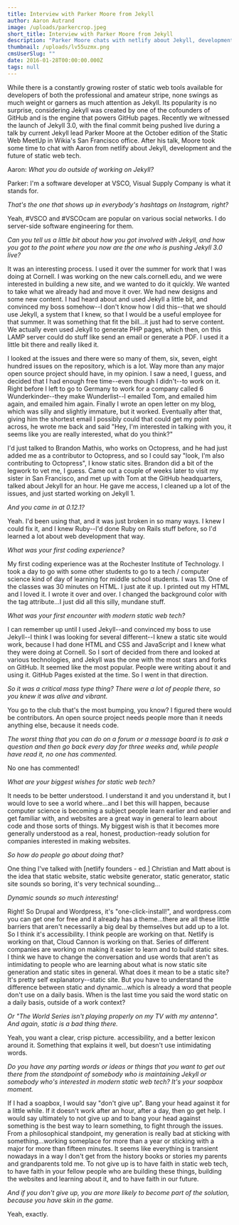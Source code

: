 ```yaml
---
title: Interview with Parker Moore from Jekyll
author: Aaron Autrand
image: /uploads/parkercrop.jpeg
short_title: Interview with Parker Moore from Jekyll
description: "Parker Moore chats with netlify about Jekyll, development and the future of static web tech."
thumbnail: /uploads/lv55uzmx.png
cmsUserSlug: ""
date: 2016-01-28T00:00:00.000Z
tags: null
---
```


While there is a constantly growing roster of static web tools available for developers of both the professional and amateur stripe, none swings as much weight or garners as much attention as Jekyll. Its popularity is no surprise, considering Jekyll was created by one of the cofounders of GitHub and is the engine that powers GitHub pages. Recently we witnessed the launch of Jekyll 3.0, with the final commit being pushed live during a talk by current Jekyll lead Parker Moore at the October edition of the Static Web MeetUp in Wikia's San Francisco office. After his talk, Moore took some time to chat with Aaron from netlify about Jekyll, development and the future of static web tech.

Aaron: _What you do outside of working on Jekyll?_

Parker: I'm a software developer at VSCO, Visual Supply Company is what it stands for.

_That's the one that shows up in everybody's hashtags on Instagram, right?_

Yeah, #VSCO and #VSCOcam are popular on various social networks. I do server-side software engineering for them.

_Can you tell us a little bit about how you got involved with Jekyll, and how you got to the point where you now are the one who is pushing Jekyll 3.0 live?_

It was an interesting process. I used it over the summer for work that I was doing at Cornell. I was working on the new cals.cornell.edu, and we were interested in building a new site, and we wanted to do it quickly. We wanted to take what we already had and move it over. We had new designs and some new content. I had heard about and used Jekyll a little bit, and convinced my boss somehow--I don't know how I did this--that we should use Jekyll, a system that I knew, so that I would be a useful employee for that summer. It was something that fit the bill...it just had to serve content. We actually even used Jekyll to generate PHP pages, which then, on this LAMP server could do stuff like send an email or generate a PDF. I used it a little bit there and really liked it.

I looked at the issues and there were so many of them, six, seven, eight hundred issues on the repository, which is a lot. Way more than any major open source project should have, in my opinion. I saw a need, I guess, and decided that I had enough free time--even though I didn't--to work on it. Right before I left to go to Germany to work for a company called 6 Wunderkinder--they make Wunderlist--I emailed Tom, and emailed him again, and emailed him again. Finally I wrote an open letter on my blog, which was silly and slightly immature, but it worked. Eventually after that, giving him the shortest email I possibly could that could get my point across, he wrote me back and said "Hey, I'm interested in talking with you, it seems like you are really interested, what do you think?"

I'd just talked to Brandon Mathis, who works on Octopress, and he had just added me as a contributor to Octopress, and so I could say "look, I'm also contributing to Octopress", I know static sites. Brandon did a bit of the legwork to vet me, I guess. Came out a couple of weeks later to visit my sister in San Francisco, and met up with Tom at the GitHub headquarters, talked about Jekyll for an hour. He gave me access, I cleaned up a lot of the issues, and just started working on Jekyll 1.

_And you came in at 0.12.1?_

Yeah. I'd been using that, and it was just broken in so many ways. I knew I could fix it, and I knew Ruby--I'd done Ruby on Rails stuff before, so I'd learned a lot about web development that way.

_What was your first coding experience?_

My first coding experience was at the Rochester Institute of Technology. I took a day to go with some other students to go to a tech / computer science kind of day of learning for middle school students. I was 13. One of the classes was 30 minutes on HTML. I just ate it up. I printed out my HTML and I loved it. I wrote it over and over. I changed the background color with the tag attribute...I just did all this silly, mundane stuff.

_What was your first encounter with modern static web tech?_

I can remember up until I used Jekyll--and convinced my boss to use Jekyll--I think I was looking for several different--I knew a static site would work, because I had done HTML and CSS and JavaScript and I knew what they were doing at Cornell. So I sort of decided from there and looked at various technologies, and Jekyll was the one with the most stars and forks on GitHub. It seemed like the most popular. People were writing about it and using it. GitHub Pages existed at the time. So I went in that direction.

_So it was a critical mass type thing? There were a lot of people there, so you knew it was alive and vibrant._

You go to the club that's the most bumping, you know? I figured there would be contributors. An open source project needs people more than it needs anything else, because it needs code.

_The worst thing that you can do on a forum or a message board is to ask a question and then go back every day for three weeks and, while people have read it, no one has commented._

No one has commented!

_What are your biggest wishes for static web tech?_

It needs to be better understood. I understand it and you understand it, but I would love to see a world where...and I bet this will happen, because computer science is becoming a subject people learn earlier and earlier and get familiar with, and websites are a great way in general to learn about code and those sorts of things. My biggest wish is that it becomes more generally understood as a real, honest, production-ready solution for companies interested in making websites.

_So how do people go about doing that?_

One thing I've talked with [netlify founders - ed.] Christian and Matt about is the idea that static website, static website generator, static generator, static site sounds so boring, it's very technical sounding...

_Dynamic sounds so much interesting!_

Right! So Drupal and Wordpress, it's "one-click-install!", and wordpress.com you can get one for free and it already has a theme...there are all these little barriers that aren't necessarily a big deal by themselves but add up to a lot. So I think it's accessibility. I think people are working on that. Netlify is working on that, Cloud Cannon is working on that. Series of different companies are working on making it easier to learn and to build static sites. I think we have to change the conversation and use words that aren't as intimidating to people who are learning about what is now static site generation and static sites in general. What does it mean to be a static site? It's pretty self explanatory--static site. But you have to understand the difference between static and dynamic...which is already a word that people don't use on a daily basis. When is the last time you said the word static on a daily basis, outside of a work context?

_Or "The World Series isn't playing properly on my TV with my antenna". And again, static is a bad thing there._

Yeah, you want a clear, crisp picture. accessibility, and a better lexicon around it. Something that explains it well, but doesn't use intimidating words.

_Do you have any parting words or ideas or things that you want to get out there from the standpoint of somebody who is maintaining Jekyll or somebody who's interested in modern static web tech? It's your soapbox moment._

If I had a soapbox, I would say "don't give up". Bang your head against it for a little while. If it doesn't work after an hour, after a day, then go get help. I would say ultimately to not give up and to bang your head against something is the best way to learn something, to fight through the issues. From a philosophical standpoint, my generation is really bad at sticking with something...working someplace for more than a year or sticking with a major for more than fifteen minutes. It seems like everything is transient nowadays in a way I don't get from the history books or stories my parents and grandparents told me. To not give up is to have faith in static web tech, to have faith in your fellow people who are building these things, building the websites and learning about it, and to have faith in our future.

_And if you don't give up, you are more likely to become part of the solution, because you have skin in the game._

Yeah, exactly.
